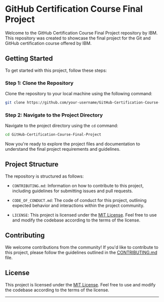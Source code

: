 # GitHub Certification Course Final Project

Welcome to the GitHub Certification Course Final Project repository by IBM. This repository was created to showcase the final project for the Git and GitHub certification course offered by IBM.

## Getting Started

To get started with this project, follow these steps:

### Step 1: Clone the Repository

Clone the repository to your local machine using the following command:

```bash
git clone https://github.com/your-username/GitHub-Certification-Course-Final-Project.git
```

### Step 2: Navigate to the Project Directory

Navigate to the project directory using the `cd` command:

```bash
cd GitHub-Certification-Course-Final-Project
```

Now you're ready to explore the project files and documentation to understand the final project requirements and guidelines.

## Project Structure

The repository is structured as follows:

- `CONTRIBUTING.md`: Information on how to contribute to this project, including guidelines for submitting issues and pull requests.

- `CODE_OF_CONDUCT.md`: The code of conduct for this project, outlining expected behavior and interactions within the project community.

- `LICENSE`: This project is licensed under the [MIT License](LICENSE). Feel free to use and modify the codebase according to the terms of the license.

## Contributing

We welcome contributions from the community! If you'd like to contribute to this project, please follow the guidelines outlined in the [CONTRIBUTING.md](CONTRIBUTING.md) file.

## License

This project is licensed under the [MIT License](LICENSE). Feel free to use and modify the codebase according to the terms of the license.

---

